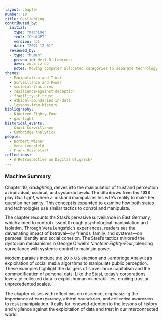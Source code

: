 ```yaml
---
layout: chapter
number: 10
title: Gaslighting
contributed_by:
  initial:
    type: "machine"
    tool: "ChatGPT"
    version: 4o1
    date: "2024-12-01"
  reviewed_by:
  - type: "human"
    person_id: Neil D. Lawrence
    date: 2024-12-02
    notes: Moving computer allocated categories to separate technology and media and to merge reflections.
themes:
  - Manipulation and Trust
  - Surveillance and Power
  - societal-fractures
  - resilience-against-deception
  - fragility-of-trust
  - ethical-boundaries-in-data
  - lessons-from-history
bibliography:
  - Nineteen Eighty-Four
  - gas-light
historical_events:
  - Stasi Surveillance
  - Cambridge Analytica
people:
  - Norbert Wiener
  - Vera Lengsfeld
  - Frank Rosenblatt
reflections: 
  - A Retrospective on Digital Oligarchy
---
```


<div class="machine-commentary" markdown="1">
  
### Machine Summary

Chapter 10, *Gaslighting*, delves into the manipulation of trust and perception at individual, societal, and systemic levels. The title draws from the 1938 play *Gas Light*, where a husband manipulates his wife’s reality to make her question her sanity. This concept is expanded to examine how both states and technologies use similar tactics to control and manipulate.

The chapter recounts the Stasi’s pervasive surveillance in East Germany, which aimed to control dissent through psychological manipulation and isolation. Through Vera Lengsfeld’s experiences, readers see the devastating impact of betrayal—by friends, family, and systems—on personal identity and social cohesion. The Stasi’s tactics mirrored the dystopian mechanisms in George Orwell’s *Nineteen Eighty-Four*, blending surveillance with systemic control to maintain power.

Modern parallels include the 2016 US election and Cambridge Analytica’s exploitation of social media algorithms to manipulate public perception. These examples highlight the dangers of surveillance capitalism and the commodification of personal data. Like the Stasi, today’s corporations leverage collected data to exploit human vulnerabilities, eroding trust at unprecedented scales.

The chapter closes with reflections on resilience, emphasizing the importance of transparency, ethical boundaries, and collective awareness to resist manipulation. It calls for renewed attention to the lessons of history and vigilance against the exploitation of data and trust in our interconnected world.

</div>
